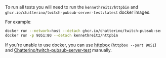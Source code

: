 To run all tests you will need to run the `kennethreitz/httpbin` and `ghcr.io/chatterino/twitch-pubsub-server-test:latest` docker images.

For example:

```bash
docker run --network=host --detach ghcr.io/chatterino/twitch-pubsub-server-test:latest
docker run -p 9051:80 --detach kennethreitz/httpbin
```

If you're unable to use docker, you can use [httpbox](github.com/kevinastone/httpbox) (`httpbox --port 9051`) and [Chatterino/twitch-pubsub-server-test](https://github.com/Chatterino/twitch-pubsub-server-test/releases/latest) manually.
